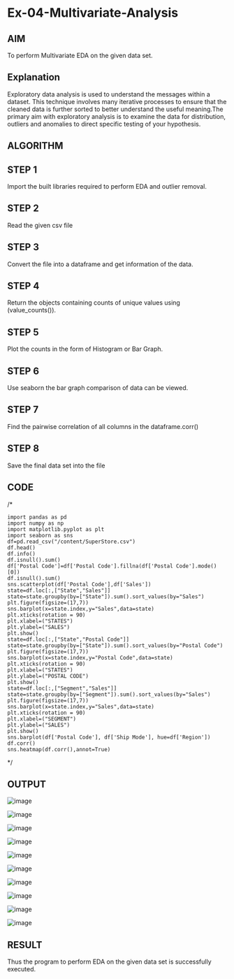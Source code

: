 # Ex-04-Multivariate-Analysis
## AIM
To perform Multivariate EDA on the given data set.

## Explanation
Exploratory data analysis is used to understand the messages within a dataset. This technique involves many iterative processes to ensure that the cleaned data is further sorted to better understand the useful meaning.The primary aim with exploratory analysis is to examine the data for distribution, outliers and anomalies to direct specific testing of your hypothesis.

## ALGORITHM
## STEP 1
Import the built libraries required to perform EDA and outlier removal.

## STEP 2
Read the given csv file

## STEP 3
Convert the file into a dataframe and get information of the data.

## STEP 4
Return the objects containing counts of unique values using (value_counts()).

## STEP 5
Plot the counts in the form of Histogram or Bar Graph.

## STEP 6
Use seaborn the bar graph comparison of data can be viewed.

## STEP 7
Find the pairwise correlation of all columns in the dataframe.corr()

## STEP 8
Save the final data set into the file

## CODE
/*
~~~
import pandas as pd
import numpy as np
import matplotlib.pyplot as plt
import seaborn as sns
df=pd.read_csv("/content/SuperStore.csv")
df.head()
df.info()
df.isnull().sum()
df['Postal Code']=df['Postal Code'].fillna(df['Postal Code'].mode()[0])
df.isnull().sum()
sns.scatterplot(df['Postal Code'],df['Sales'])
state=df.loc[:,["State","Sales"]]
state=state.groupby(by=["State"]).sum().sort_values(by="Sales")
plt.figure(figsize=(17,7))
sns.barplot(x=state.index,y="Sales",data=state)
plt.xticks(rotation = 90)
plt.xlabel=("STATES")
plt.ylabel=("SALES")
plt.show()
state=df.loc[:,["State","Postal Code"]]
state=state.groupby(by=["State"]).sum().sort_values(by="Postal Code")
plt.figure(figsize=(17,7))
sns.barplot(x=state.index,y="Postal Code",data=state)
plt.xticks(rotation = 90)
plt.xlabel=("STATES")
plt.ylabel=("POSTAL CODE")
plt.show()
state=df.loc[:,["Segment","Sales"]]
state=state.groupby(by=["Segment"]).sum().sort_values(by="Sales")
plt.figure(figsize=(17,7))
sns.barplot(x=state.index,y="Sales",data=state)
plt.xticks(rotation = 90)
plt.xlabel=("SEGMENT")
plt.ylabel=("SALES")
plt.show()
sns.barplot(df['Postal Code'], df['Ship Mode'], hue=df['Region'])
df.corr()
sns.heatmap(df.corr(),annot=True)

~~~
*/

## OUTPUT
![image](https://user-images.githubusercontent.com/103166779/192589189-104c366a-886f-45b6-ba7e-ab98d341b273.png)

![image](https://user-images.githubusercontent.com/103166779/192589501-cbb5a502-0f37-4db4-a6db-5b756a5446bd.png)

![image](https://user-images.githubusercontent.com/103166779/192589773-887f8235-4083-48d5-8800-918289eec753.png)

![image](https://user-images.githubusercontent.com/103166779/192590058-d2cc22b9-9df9-4a88-a587-2dc699ddc54e.png)

![image](https://user-images.githubusercontent.com/103166779/192590343-963b2a43-0093-47e9-a7d7-1e8ce02ab2cb.png)

![image](https://user-images.githubusercontent.com/103166779/192590704-d78b58a5-dc1c-4cdb-8d3d-6b5d7d2a0a39.png)

![image](https://user-images.githubusercontent.com/103166779/192591201-72f05f1f-41e5-4cac-89d2-97bf14c573e9.png)

![image](https://user-images.githubusercontent.com/103166779/192591615-8d5c4bce-d151-4f79-a70d-49b2d226a4f7.png)

![image](https://user-images.githubusercontent.com/103166779/192591806-92293be2-6bda-4c46-a296-3a75fe1d10bd.png)

![image](https://user-images.githubusercontent.com/103166779/192591989-fbd72d9a-2620-4f5c-a1d6-7089944b3b6a.png)

## RESULT
Thus the program to perform EDA on the given data set is successfully executed.









